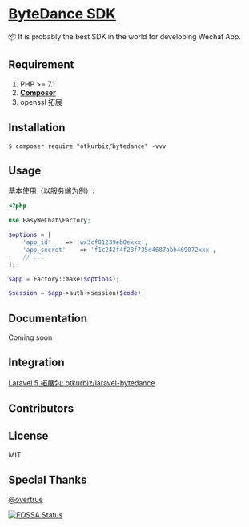 <h1 align="left"><a href="#">ByteDance SDK</a></h1>

📦 It is probably the best SDK in the world for developing Wechat App.


## Requirement

1. PHP >= 7.1
2. **[Composer](https://getcomposer.org/)**
3. openssl 拓展


## Installation

```shell
$ composer require "otkurbiz/bytedance" -vvv
```

## Usage

基本使用（以服务端为例）:

```php
<?php

use EasyWeChat\Factory;

$options = [
    'app_id'    => 'wx3cf01239eb0exxx',
    'app_secret'    => 'f1c242f4f28f735d4687abb469072xxx',
    // ...
];

$app = Factory::make($options);

$session = $app->auth->session($code);
```


## Documentation

Coming soon

## Integration

[Laravel 5 拓展包: otkurbiz/laravel-bytedance](https://github.com/otkurbiz/laravel-bytedance)

## Contributors


## License

MIT

## Special Thanks
[@overtrue](https://github.com/overtrue)

[![FOSSA Status](https://app.fossa.io/api/projects/git%2Bgithub.com%2Fotkurbiz%2Fbytedance.svg?type=large)](https://app.fossa.io/projects/git%2Bgithub.com%2Fovertrue%2Fwechat?ref=badge_large)
